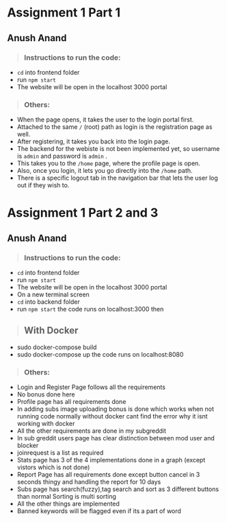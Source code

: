 # Assignment 1 Part 1
## Anush Anand
> ### Instructions to run the code:
- `cd` into frontend folder
- run `npm start`
- The website will be open in the localhost 3000 portal

> ### Others:
- When the page opens, it takes the user to the login portal first. 
- Attached to the same `/` (root) path as login is the registration page as well.
- After registering, it takes you back into the login page.
- The backend for the webiste is not been implemented yet, so username is `admin`  and password is `admin` .
- This takes you to the `/home` page, where the profile page is open.
- Also, once you login, it lets you go directly into the `/home` path.
- There is a specific logout tab in the navigation bar that lets the user log out if they wish to.

# Assignment 1 Part 2 and 3
## Anush Anand

> ### Instructions to run the code:
- `cd` into frontend folder
- run `npm start`
- The website will be open in the localhost 3000 portal
- On a new terminal screen
- `cd` into backend folder
- run `npm start`
the code runs on localhost:3000 then

> ## With Docker
- sudo docker-compose build
- sudo docker-compose up
the code runs on localhost:8080

> ### Others:
- Login and Register Page follows all the requirements
- No bonus done here
- Profile page has all requirements done
- In adding subs image uploading bonus is done      which works when not running code normally without docker cant find the error why it isnt working with docker
- All the other requirements are done in my subgreddit
- In sub greddit users page has clear distinction between mod user and blocker
- joinrequest is a list as required
- Stats page has 3 of the 4 implementations done in a graph (except vistors which is not done)
- Report Page has all requirements done except button cancel in 3 seconds thingy and handling the report for 10 days 
- Subs page has search(fuzzy),tag search and sort as 3 different buttons than normal Sorting is multi sorting
- All the other things are implemented
- Banned keywords will be flagged even if its a part of word

